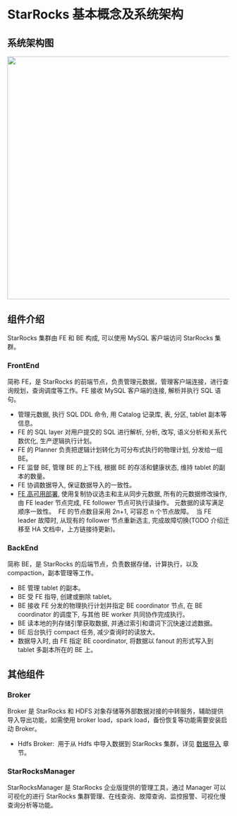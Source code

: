 # StarRocks 基本概念及系统架构

## 系统架构图

<img width="750px" height="550px" src="../assets/2.1-1.png"/>

## 组件介绍

StarRocks 集群由 FE 和 BE 构成, 可以使用 MySQL 客户端访问 StarRocks 集群。

### FrontEnd

简称 FE，是 StarRocks 的前端节点，负责管理元数据，管理客户端连接，进行查询规划，查询调度等工作。FE 接收 MySQL 客户端的连接, 解析并执行 SQL 语句。

* 管理元数据, 执行 SQL DDL 命令, 用 Catalog 记录库, 表, 分区, tablet 副本等信息。
* FE 的 SQL layer 对用户提交的 SQL 进行解析, 分析, 改写, 语义分析和关系代数优化, 生产逻辑执行计划。
* FE 的 Planner 负责把逻辑计划转化为可分布式执行的物理计划, 分发给一组 BE。
* FE 监督 BE, 管理 BE 的上下线, 根据 BE 的存活和健康状态, 维持 tablet 的副本的数量。
* FE 协调数据导入, 保证数据导入的一致性。
* [FE 高可用部署](../loading/Loading_intro.md), 使用复制协议选主和主从同步元数据, 所有的元数据修改操作, 由 FE leader 节点完成, FE follower 节点可执行读操作。 元数据的读写满足顺序一致性。  FE 的节点数目采用 2n+1, 可容忍 n 个节点故障。  当 FE leader 故障时, 从现有的 follower 节点重新选主, 完成故障切换(TODO 介绍迁移至 HA 文档中，上方链接待更新)。

### BackEnd

简称 BE，是 StarRocks 的后端节点，负责数据存储，计算执行，以及 compaction，副本管理等工作。

* BE 管理 tablet 的副本。
* BE 受 FE 指导, 创建或删除 tablet。
* BE 接收 FE 分发的物理执行计划并指定 BE coordinator 节点, 在 BE coordinator 的调度下, 与其他 BE worker 共同协作完成执行。
* BE 读本地的列存储引擎获取数据, 并通过索引和谓词下沉快速过滤数据。
* BE 后台执行 compact 任务, 减少查询时的读放大。
* 数据导入时, 由 FE 指定 BE coordinator, 将数据以 fanout 的形式写入到 tablet 多副本所在的 BE 上。

## 其他组件

### Broker

Broker 是 StarRocks 和 HDFS 对象存储等外部数据对接的中转服务，辅助提供导入导出功能，如需使用 broker load，spark load，备份恢复等功能需要安装启动 Broker。

* Hdfs Broker:  用于从 Hdfs 中导入数据到 StarRocks 集群，详见 [数据导入](../loading/Loading_intro.md) 章节。

### StarRocksManager

StarRocksManager 是 StarRocks 企业版提供的管理工具，通过 Manager 可以可视化的进行 StarRocks 集群管理、在线查询、故障查询、监控报警、可视化慢查询分析等功能。

